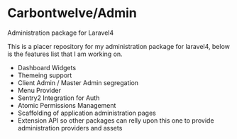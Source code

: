 Carbontwelve/Admin
=====

Administration package for Laravel4


This is a placer repository for my administration package for laravel4, below is the features list that I am working on.

  + Dashboard Widgets
  + Themeing support
  + Client Admin / Master Admin segregation
  + Menu Provider
  + Sentry2 Integration for Auth
  + Atomic Permissions Management
  + Scaffolding of application administration pages
  + Extension API so other packages can relly upon this one to provide administration providers and assets